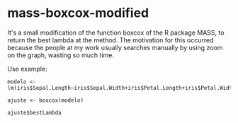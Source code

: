 # mass-boxcox-modified

It's a small modification of the function boxcox of the R package MASS, to return the best lambda at the method.
The motivation for this occurred because the people at my work usually searches manually by using zoom on the graph, wasting so much time.

Use example:
```
modelo <- lm(iris$Sepal.Length~iris$Sepal.Width+iris$Petal.Length+iris$Petal.Width)

ajuste <- boxcox(modelo)

ajuste$bestLambda

```
